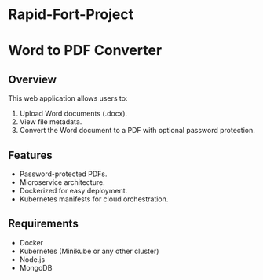 # Rapid-Fort-Project

# Word to PDF Converter

## Overview
This web application allows users to:
1. Upload Word documents (.docx).
2. View file metadata.
3. Convert the Word document to a PDF with optional password protection.

## Features
- Password-protected PDFs.
- Microservice architecture.
- Dockerized for easy deployment.
- Kubernetes manifests for cloud orchestration.

## Requirements
- Docker
- Kubernetes (Minikube or any other cluster)
- Node.js
- MongoDB

